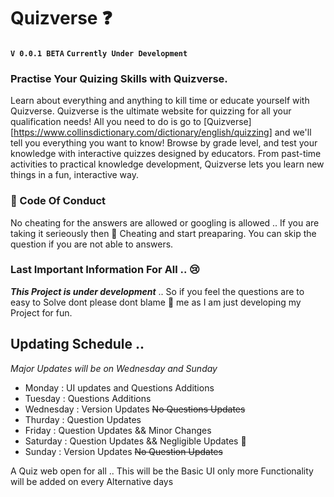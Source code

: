 # Quizverse ❓
**`V 0.0.1 BETA`** **`Currently Under Development`**
### Practise Your Quizing Skills with Quizverse.
Learn about everything and anything to kill time or educate yourself with Quizverse. Quizverse is the ultimate website for quizzing for all your qualification needs!  All you need to do is go to [Quizverse][https://www.collinsdictionary.com/dictionary/english/quizzing] and we'll tell you everything you want to know! Browse by grade level, and test your knowledge with interactive quizzes designed by educators. From past-time activities to practical knowledge development, Quizverse lets you learn new things in a fun, interactive way. 


### 📖 Code Of Conduct

No cheating for the answers are allowed or googling is allowed .. If you are taking it serieously then 🛑 Cheating and start preaparing. 
You can skip the question if you are not able to answers. 

### Last Important Information For All .. 😢

***This Project is under development*** .. So if you feel the questions are to easy to Solve dont please dont blame 🙏 me as I am just developing my Project for fun. 

## Updating Schedule .. 
_Major Updates will be on Wednesday and Sunday_

* Monday : UI updates and Questions Additions 
* Tuesday : Questions Additions 
* Wednesday : Version Updates ~~No Questions Updates~~ 
* Thurday : Question Updates 
* Friday : Question Updates && Minor Changes
* Saturday : Question Updates && Negligible Updates 🥲
* Sunday : Version Updates ~~No Question Updates~~













































A Quiz web open for all .. This will be the Basic UI only more Functionality will be added on every Alternative days
